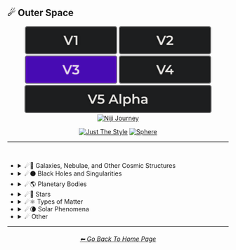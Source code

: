 <h2>☄ Outer Space</h2>

<div align="center">

[<img src="/Images/Repo_Parts/Buttons/Version_Buttons/button_version_V1_inactive.webp?raw=true" alt="MidJourney V1" height="64" />](/Pages/MJ_V1/Style_Pages/Sphere/Outer_Space.md)
[<img src="/Images/Repo_Parts/Buttons/Version_Buttons/button_version_V2_inactive.webp?raw=true" alt="MidJourney V2" height="64" />](/Pages/MJ_V2/Style_Pages/Sphere/Outer_Space.md)
[<img src="/Images/Repo_Parts/Buttons/Version_Buttons/button_version_V3_active.webp?raw=true" alt="MidJourney V3" height="64" />](/Pages/MJ_V3/Style_Pages/Just_The_Style/Outer_Space.md)
[<img src="/Images/Repo_Parts/Buttons/Version_Buttons/button_version_V4_inactive.webp?raw=true" alt="MidJourney V4" height="64" />](/Pages/MJ_V4/Style_Pages/Just_The_Style/Outer_Space.md)
<br>
[<img src="/Images/Repo_Parts/Buttons/Version_Buttons/button_version_V5_Alpha_inactive_half.webp?raw=true" alt="MidJourney V5" height="64" />](/Pages/MJ_V5/Style_Pages/Just_The_Style/Outer_Space.md)
[<img src="/Images/Repo_Parts/Buttons/Version_Buttons/button_version_niji_inactive_half.webp?raw=true" alt="Niji Journey" height="64" />](/Pages/Niji_Journey/Niji_V4/Style_Pages/Outer_Space.md)

[<img src="/Images/Repo_Parts/Buttons/Image_Type_Buttons/button_just_the_style_active.webp?raw=true" alt="Just The Style" width="140.5" />](/Pages/MJ_V3/Style_Pages/Just_The_Style/Outer_Space.md)
[<img src="/Images/Repo_Parts/Buttons/Image_Type_Buttons/button_sphere_inactive.webp?raw=true" alt="Sphere" width="140.5" />](/Pages/MJ_V3/Style_Pages/Sphere/Outer_Space.md)

</div>

<hr>
<br>


- <details><summary>☄🌌 Galaxies, Nebulae, and Other Cosmic Structures</summary><p><div align="center">

	| Galaxy |
	| :-: |
	| <img src="/Images/MJ_V3/MidJourney_Styles/Galaxy.webp?raw=true" width="256" /> |

	<br>

	| Nebula | Supernova | Hypernova |
	| :-: | :-: | :-: |
	| <img src="/Images/MJ_V3/MidJourney_Styles/Nebula.webp?raw=true" width="256" /> | <img src="/Images/MJ_V3/MidJourney_Styles/Supernova.webp?raw=true" width="256" /> | <img src="/Images/MJ_V3/MidJourney_Styles/Wave_10/Hypernova.webp?raw=true" width="256" /> |
	
	<br>

	| Vela Pulsar | Quasar | Microquasar |
	| :-: | :-: | :-: |
	| <img src="/Images/MJ_V3/MidJourney_Styles/Vela_Pulsar.webp?raw=true" width="256" /> | <img src="/Images/MJ_V3/MidJourney_Styles/Quasar.webp?raw=true" width="256" /> | <img src="/Images/MJ_V3/MidJourney_Styles/Microquasar.webp?raw=true" width="256" /> |

	<br>
	
	| Asteroid |
	| :-: |
	| <img src="/Images/MJ_V3/MidJourney_Styles/Asteroid.webp?raw=true" width="256" /> |

  </div></p></details>


- <details><summary>☄⚫ Black Holes and Singularities</summary><p><div align="center">

	| Blackhole | Wormhole |
	| :-: | :-: |
	| <img src="/Images/MJ_V3/MidJourney_Styles/Blackhole.webp?raw=true" width="256" /> | <img src="/Images/MJ_V3/MidJourney_Styles/Wormhole.webp?raw=true" width="256" /> |

  </div></p></details>


- <details><summary>☄🌎 Planetary Bodies</summary><p><div align="center">

	| Planet | Planets | Planetary |
	| :-: | :-: | :-: |
	| <img src="/Images/MJ_V3/MidJourney_Styles/Wave_13/Planet.webp?raw=true" width="256" /> | <img src="/Images/MJ_V3/MidJourney_Styles/Wave_13/Planets.webp?raw=true" width="256" /> | <img src="/Images/MJ_V3/MidJourney_Styles/Wave_12/Planetary.webp?raw=true" width="256" /> |
	
	<br>

	| Planet Mercury |
	| :-: |
	| <img src="/Images/MJ_V3/MidJourney_Styles/Planet_Mercury.webp?raw=true" width="256" /> |
	
	<br>
	
	| Planet Venus |
	| :-: |
	| <img src="/Images/MJ_V3/MidJourney_Styles/Planet_Venus.webp?raw=true" width="256" /> |
	
	<br>
	
	| Earth | Planet Earth | Global |
	| :-: | :-: | :-: |
	| <img src="/Images/MJ_V3/MidJourney_Styles/Earth.webp?raw=true" width="256" /> | <img src="/Images/MJ_V3/MidJourney_Styles/Planet_Earth.webp?raw=true" width="256" /> | <img src="/Images/MJ_V3/MidJourney_Styles/Wave_13/Global.webp?raw=true" width="256" /> |

	<br>

	| Mars | Planet Mars |
	| :-: | :-: |
	| <img src="/Images/MJ_V3/MidJourney_Styles/Mars.webp?raw=true" width="256" /> | <img src="/Images/MJ_V3/MidJourney_Styles/Planet_Mars.webp?raw=true" width="256" /> |
	
	<br>
	
	| Jupiter | Planet Jupiter |
	| :-: | :-: |
	| <img src="/Images/MJ_V3/MidJourney_Styles/Jupiter.webp?raw=true" width="256" /> | <img src="/Images/MJ_V3/MidJourney_Styles/Planet_Jupiter.webp?raw=true" width="256" /> |
	
	<br>
	
	| Saturn | Planet Saturn |
	| :-: | :-: |
	| <img src="/Images/MJ_V3/MidJourney_Styles/Saturn.webp?raw=true" width="256" /> | <img src="/Images/MJ_V3/MidJourney_Styles/Planet_Saturn.webp?raw=true" width="256" /> |

	<br>
	
	| Uranus | Planet Uranus |
	| :-: | :-: |
	| <img src="/Images/MJ_V3/MidJourney_Styles/Uranus.webp?raw=true" width="256" /> | <img src="/Images/MJ_V3/MidJourney_Styles/Planet_Uranus.webp?raw=true" width="256" /> |
	
	<br>
	
	| Neptune | Planet Neptune |
	| :-: | :-: |
	| <img src="/Images/MJ_V3/MidJourney_Styles/Neptune.webp?raw=true" width="256" /> | <img src="/Images/MJ_V3/MidJourney_Styles/Planet_Neptune.webp?raw=true" width="256" /> |
	
	<br>
	
	| Pluto | Planet Pluto |
	| :-: | :-: |
	| <img src="/Images/MJ_V3/MidJourney_Styles/Pluto.webp?raw=true" width="256" /> | <img src="/Images/MJ_V3/MidJourney_Styles/Planet_Pluto.webp?raw=true" width="256" /> |
	
  </div></p></details>


- <details><summary>☄🌟 Stars</summary><p><div align="center">

	| Sun |
	| :-: |
	| <img src="/Images/MJ_V3/MidJourney_Styles/Sun.webp?raw=true" width="256" /> |
	
	<br>

	| Starry | Stellar Corona |
	| :-: | :-: |
	| <img src="/Images/MJ_V3/MidJourney_Styles/Starry.webp?raw=true" width="256" /> | <img src="/Images/MJ_V3/MidJourney_Styles/Wave_10/Stellar_Corona.webp?raw=true" width="256" /> |

	<br>

	| Neutron Star | Magnetar |
	| :-: | :-: |
	| <img src="/Images/MJ_V3/MidJourney_Styles/Neutron_Star.webp?raw=true" width="256" /> | <img src="/Images/MJ_V3/MidJourney_Styles/Magnetar.webp?raw=true" width="256" /> |
	
	<br>
	
	| Constellation |
	| :-: |
	| <img src="/Images/MJ_V3/MidJourney_Styles/Wave_14/Constellation.webp?raw=true" width="256" /> |

  </div></p></details>


- <details><summary>☄⚛ Types of Matter</summary><p><div align="center">

	| Antimatter | Dark Matter |
	| :-: | :-: |
	| <img src="/Images/MJ_V3/MidJourney_Styles/Wave_10/Antimatter.webp?raw=true" width="256" /> | <img src="/Images/MJ_V3/MidJourney_Styles/Wave_11/Dark_Matter.webp?raw=true" width="256" /> |

  </div></p></details>


- <details><summary>☄🌘 Solar Phenomena</summary><p><div align="center">

	| Solar Eclipse | Eclipse |
	| :-: | :-: |
	| <img src="/Images/MJ_V3/MidJourney_Styles/Wave_10/Solar_Eclipse.webp?raw=true" width="256" /> | <img src="/Images/MJ_V3/MidJourney_Styles/Wave_10/Eclipse.webp?raw=true" width="256" /> |

  </div></p></details>


- <details><summary>☄ Other</summary><p><div align="center">

	| Spacecore | Cosmic | Celestial |
	| :-: | :-: | :-: |
	| <img src="/Images/MJ_V3/MidJourney_Styles/Spacecore.webp?raw=true" width="256" /> | <img src="/Images/MJ_V3/MidJourney_Styles/Cosmic.webp?raw=true" width="256" /> | <img src="/Images/MJ_V3/MidJourney_Styles/Celestial.webp?raw=true" width="256" /> |
	
	<br>

	| Stellar | Interstellar | Interstellar Space |
	| :-: | :-: | :-: |
	| <img src="/Images/MJ_V3/MidJourney_Styles/Stellar.webp?raw=true" width="256" /> | <img src="/Images/MJ_V3/MidJourney_Styles/Interstellar.webp?raw=true" width="256" /> | <img src="/Images/MJ_V3/MidJourney_Styles/Interstellar_Space.webp?raw=true" width="256" /> |

	<br>

	| Galactic | Lunar |
	| :-: | :-: |
	| <img src="/Images/MJ_V3/MidJourney_Styles/Wave_11/Galactic.webp?raw=true" width="256" /> | <img src="/Images/MJ_V3/MidJourney_Styles/Wave_12/Lunar.webp?raw=true" width="256" /> |

	<br>

	| Outer Space | Universe |
	| :-: | :-: |
	| <img src="/Images/MJ_V3/MidJourney_Styles/Outer_Space.webp?raw=true" width="256" /> | <img src="/Images/MJ_V3/MidJourney_Styles/Universe.webp?raw=true" width="256" /> |

	<br>

	| Orbital | NASA |
	| :-: | :-: |
	| <img src="/Images/MJ_V3/MidJourney_Styles/Wave_11/Orbital.webp?raw=true" width="256" /> | <img src="/Images/MJ_V3/MidJourney_Styles/Wave_11/NASA.webp?raw=true" width="256" /> |

	<br>

	| Crab Pulsar |
	| :-: |
	| <img src="/Images/MJ_V3/MidJourney_Styles/Crab_Pulsar.webp?raw=true" width="256" /> |

  </div></p></details>


<hr><!--------------->
<div align="center">
<h6><a href="/README.md">⬅ Go Back To Home Page</a></h6>
</div>